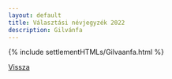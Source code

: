 ```yaml
---
layout: default
title: Választási névjegyzék 2022
description: Gilvánfa
---
```


{% include settlementHTMLs/Gilvaanfa.html %}

[Vissza](./)